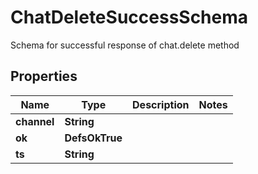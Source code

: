

# ChatDeleteSuccessSchema

Schema for successful response of chat.delete method

## Properties

| Name | Type | Description | Notes |
|------------ | ------------- | ------------- | -------------|
|**channel** | **String** |  |  |
|**ok** | **DefsOkTrue** |  |  |
|**ts** | **String** |  |  |



